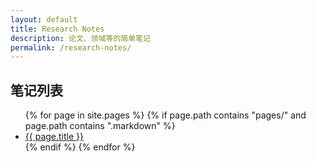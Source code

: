 ```yaml
---
layout: default
title: Research Notes
description: 论文、领域等的简单笔记
permalink: /research-notes/
---
```


## 笔记列表

<ul>
{% for page in site.pages %}
    {% if page.path contains "pages/" and page.path contains ".markdown" %}
<li>
<a href="{{ page.url }}">{{ page.title }}</a>
</li>
    {% endif %}
{% endfor %}
</ul>
